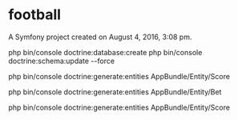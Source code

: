 football
========

A Symfony project created on August 4, 2016, 3:08 pm.

php bin/console doctrine:database:create
php bin/console doctrine:schema:update --force

php bin/console doctrine:generate:entities AppBundle/Entity/Score

php bin/console doctrine:generate:entities AppBundle/Entity/Bet

php bin/console doctrine:generate:entities AppBundle/Entity/Score